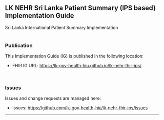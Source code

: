 LK NEHR Sri Lanka Patient Summary (IPS based) Implementation Guide
---
Sri Lanka International Patient Summary Implementation
<br> </br>
###
### Publication
This Implementation Guide (IG) is published in the following location:

* FHIR IG URL: <https://lk-gov-health-hiu.github.io/lk-nehr-fhir-ips/>
<br>

### Issues
Issues and change requests are managed here:  

* Issues:  <https://github.com/lk-gov-health-hiu/lk-nehr-fhir-ips/issues>  

---